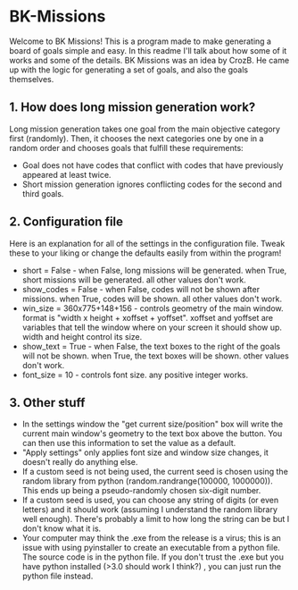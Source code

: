 # BK-Missions
Welcome to BK Missions! This is a program made to make generating a board of goals simple and easy. In this readme I'll talk about how some of it works and some of the details. BK Missions was an idea by CrozB. He came up with the logic for generating a set of goals, and also the goals themselves.

## 1. How does long mission generation work?
Long mission generation takes one goal from the main objective category first (randomly). Then, it chooses the next categories one by one in a random order and chooses goals that fulfill these requirements:
- Goal does not have codes that conflict with codes that have previously appeared at least twice.
- Short mission generation ignores conflicting codes for the second and third goals.

## 2. Configuration file
Here is an explanation for all of the settings in the configuration file. Tweak these to your liking or change the defaults easily from within the program!
- short = False - when False, long missions will be generated. when True, short missions will be generated. all other values don't work.
- show_codes = False - when False, codes will not be shown after missions. when True, codes will be shown. all other values don't work.
- win_size = 360x775+148+156 - controls geometry of the main window. format is "width x height + xoffset + yoffset". xoffset and yoffset are variables that tell the window where on your screen it should show up. width and height control its size.
- show_text = True - when False, the text boxes to the right of the goals will not be shown. when True, the text boxes will be shown. other values don't work.
- font_size = 10 - controls font size. any positive integer works.

## 3. Other stuff
- In the settings window the "get current size/position" box will write the current main window's geometry to the text box above the button. You can then use this information to set the value as a default.
- "Apply settings" only applies font size and window size changes, it doesn't really do anything else.
- If a custom seed is not being used, the current seed is chosen using the random library from python (random.randrange(100000, 1000000)). This ends up being a pseudo-randomly chosen six-digit number.
- If a custom seed is used, you can choose any string of digits (or even letters) and it should work (assuming I understand the random library well enough). There's probably a limit to how long the string can be but I don't know what it is.
- Your computer may think the .exe from the release is a virus; this is an issue with using pyinstaller to create an executable from a python file. The source code is in the python file. If you don't trust the .exe but you have python installed (>3.0 should work I think?) , you can just run the python file instead.
